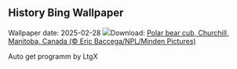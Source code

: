 ## History Bing Wallpaper
Wallpaper date: 2025-02-28
![](https://www.bing.com/th?id=OHR.PolarCub_EN-GB1844708002_UHD.jpg&w=1000)Download: [Polar bear cub, Churchill, Manitoba, Canada (© Eric Baccega/NPL/Minden Pictures)](https://www.bing.com/th?id=OHR.PolarCub_EN-GB1844708002_UHD.jpg)

Auto get programm by LtgX
